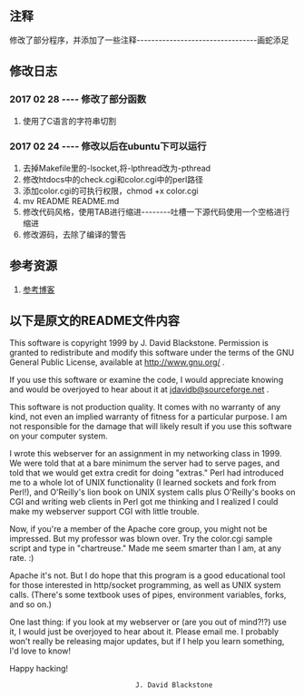 ## 注释
修改了部分程序，并添加了一些注释---------------------------------画蛇添足


## 修改日志
### 2017 02 28 ---- 修改了部分函数
1. 使用了C语言的字符串切割

### 2017 02 24 ---- 修改以后在ubuntu下可以运行
1. 去掉Makefile里的-lsocket,将-lpthread改为-pthread
2. 修改htdocs中的check.cgi和color.cgi中的perl路径
3. 添加color.cgi的可执行权限，chmod +x color.cgi
4. mv README README.md
5. 修改代码风格，使用TAB进行缩进--------吐槽一下源代码使用一个空格进行缩进
6. 修改源码，去除了编译的警告

## 参考资源
1. [参考博客](http://blog.csdn.net/yzhang6_10/article/details/51534409) 
 
## 以下是原文的README文件内容
 This software is copyright 1999 by J. David Blackstone.  Permission
is granted to redistribute and modify this software under the terms of
the GNU General Public License, available at http://www.gnu.org/ .

  If you use this software or examine the code, I would appreciate
knowing and would be overjoyed to hear about it at
jdavidb@sourceforge.net .

  This software is not production quality.  It comes with no warranty
of any kind, not even an implied warranty of fitness for a particular
purpose.  I am not responsible for the damage that will likely result
if you use this software on your computer system.

  I wrote this webserver for an assignment in my networking class in
1999.  We were told that at a bare minimum the server had to serve
pages, and told that we would get extra credit for doing "extras."
Perl had introduced me to a whole lot of UNIX functionality (I learned
sockets and fork from Perl!), and O'Reilly's lion book on UNIX system
calls plus O'Reilly's books on CGI and writing web clients in Perl got
me thinking and I realized I could make my webserver support CGI with
little trouble.

  Now, if you're a member of the Apache core group, you might not be
impressed.  But my professor was blown over.  Try the color.cgi sample
script and type in "chartreuse."  Made me seem smarter than I am, at
any rate. :)

  Apache it's not.  But I do hope that this program is a good
educational tool for those interested in http/socket programming, as
well as UNIX system calls.  (There's some textbook uses of pipes,
environment variables, forks, and so on.)

  One last thing: if you look at my webserver or (are you out of
mind?!?) use it, I would just be overjoyed to hear about it.  Please
email me.  I probably won't really be releasing major updates, but if
I help you learn something, I'd love to know!

  Happy hacking!

                                   J. David Blackstone
